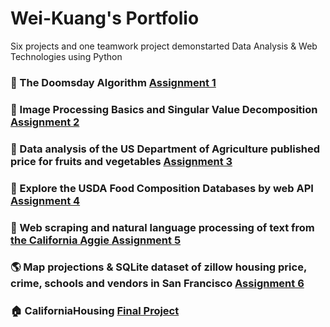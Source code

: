 # Wei-Kuang's Portfolio
Six projects and one teamwork project demonstarted Data Analysis &amp; Web Technologies using Python



### :calendar: The Doomsday Algorithm <a href = "https://github.com/Wei-Kuang/STA141B/blob/master/HW1/hw1-2019.ipynb">Assignment 1</a>  
### :rice_scene: Image Processing Basics and Singular Value Decomposition <a href = "HW2/assignment2.html">Assignment 2</a> 
### :corn: Data analysis of the US Department of Agriculture published price for fruits and vegetables <a href = "HW3/assignment3.html">Assignment 3</a> 
### :cake: Explore the USDA Food Composition Databases by web API <a href = "HW4/assignment4.html">Assignment 4</a> 
### :newspaper: Web scraping and natural language processing of text from<a href = "https://theaggie.org/"> the California Aggie </a> <a href = "HW5/assignment5.html">Assignment 5</a>    
### :earth_americas: Map projections & SQLite dataset of zillow housing price, crime, schools and vendors in San Francisco <a href = "HW6/assignment6.html">Assignment 6</a> 


### :house: CaliforniaHousing <a href = "https://alice4926.github.io/CaliforniaHousing/">Final Project </a> 
